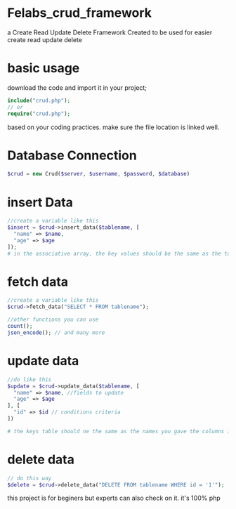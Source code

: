 # Felabs_crud_framework
a Create Read Update Delete Framework Created to be used for easier create read update delete

# basic usage
download the code and import it in your project;
```php
include("crud.php");
// or
require("crud.php");
```
based on your coding practices. make sure the file location is linked well.


# Database Connection
```php
$crud = new Crud($server, $username, $password, $database)
```

# insert Data
```php
//create a variable like this 
$insert = $crud->insert_data($tablename, [
  "name" => $name,
  "age" => $age
]);
# in the associative array, the key values should be the same as the table columns in your mysql database 


```

# fetch data
```php
//create a variable like this
$crud->fetch_data("SELECT * FROM tablename");

//other functions you can use
count();
json_encode(); // and many more

```

# update data
```php
//do like this
$update = $crud->update_data($tablename, [
  "name" => $name, //fields to update
  "age" => $age
], [
  "id" => $id // conditions criteria
])

# the keys table should ne the same as the names you gave the columns in your table

```
# delete data
```php
// do this way
$delete = $crud->delete_data("DELETE FROM tablename WHERE id = '1'");
```
this project is for beginers but experts can also check on it. it's 100% php
